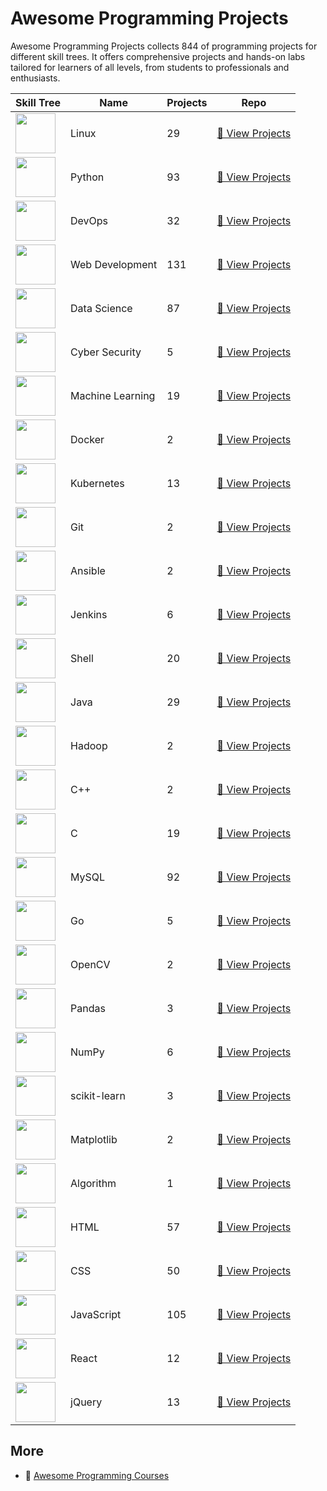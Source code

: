 # Awesome Programming Projects
        
Awesome Programming Projects collects 844 of programming projects for different skill trees. It offers comprehensive projects and hands-on labs tailored for learners of all levels, from students to professionals and enthusiasts.

| Skill Tree                                                           | Name             |   Projects | Repo                                                                                           |
|----------------------------------------------------------------------|------------------|------------|------------------------------------------------------------------------------------------------|
| <img width='64px' src='https://file.labex.io/path/k5LXo5b82pJm.png'> | Linux            |         29 | [🔗 View Projects](https://github.com/labex-labs/practice-linux-programming-projects)           |
| <img width='64px' src='https://file.labex.io/path/E4pVLzVNCjyM.png'> | Python           |         93 | [🔗 View Projects](https://github.com/labex-labs/practice-python-programming-projects)          |
| <img width='64px' src='https://file.labex.io/path/a3Od9y18p0bV.png'> | DevOps           |         32 | [🔗 View Projects](https://github.com/labex-labs/practice-devops-programming-projects)          |
| <img width='64px' src='https://file.labex.io/path/NHa0nG5axMBE.png'> | Web Development  |        131 | [🔗 View Projects](https://github.com/labex-labs/practice-web-development-programming-projects) |
| <img width='64px' src='https://file.labex.io/path/Ctx67nWJaNg4.png'> | Data Science     |         87 | [🔗 View Projects](https://github.com/labex-labs/practice-data-science-programming-projects)    |
| <img width='64px' src='https://file.labex.io/path/Xke24vJbuOBk.png'> | Cyber Security   |          5 | [🔗 View Projects](https://github.com/labex-labs/practice-cysec-programming-projects)           |
| <img width='64px' src='https://file.labex.io/path/1kXLbMH5geSl.png'> | Machine Learning |         19 | [🔗 View Projects](https://github.com/labex-labs/practice-ml-programming-projects)              |
| <img width='64px' src='https://file.labex.io/path/X5zPui0XRqNx.png'> | Docker           |          2 | [🔗 View Projects](https://github.com/labex-labs/practice-docker-programming-projects)          |
| <img width='64px' src='https://file.labex.io/path/RTAa3OE96ESn.png'> | Kubernetes       |         13 | [🔗 View Projects](https://github.com/labex-labs/practice-kubernetes-programming-projects)      |
| <img width='64px' src='https://file.labex.io/path/mlkFQS0wjouP.png'> | Git              |          2 | [🔗 View Projects](https://github.com/labex-labs/practice-git-programming-projects)             |
| <img width='64px' src='https://file.labex.io/path/PBjrCC7U2Koq.png'> | Ansible          |          2 | [🔗 View Projects](https://github.com/labex-labs/practice-ansible-programming-projects)         |
| <img width='64px' src='https://file.labex.io/path/VtELSfa4h1jh.png'> | Jenkins          |          6 | [🔗 View Projects](https://github.com/labex-labs/practice-jenkins-programming-projects)         |
| <img width='64px' src='https://file.labex.io/path/FaVTnI4iqZP0.png'> | Shell            |         20 | [🔗 View Projects](https://github.com/labex-labs/practice-shell-programming-projects)           |
| <img width='64px' src='https://file.labex.io/path/vBtgM8cNsQFn.png'> | Java             |         29 | [🔗 View Projects](https://github.com/labex-labs/practice-java-programming-projects)            |
| <img width='64px' src='https://file.labex.io/path/uO8R5nWNL4Pg.png'> | Hadoop           |          2 | [🔗 View Projects](https://github.com/labex-labs/practice-hadoop-programming-projects)          |
| <img width='64px' src='https://file.labex.io/path/kjx58efaCNu0.png'> | C++              |          2 | [🔗 View Projects](https://github.com/labex-labs/practice-cpp-programming-projects)             |
| <img width='64px' src='https://file.labex.io/path/GAbMWgBPUOxV.png'> | C                |         19 | [🔗 View Projects](https://github.com/labex-labs/practice-c-programming-projects)               |
| <img width='64px' src='https://file.labex.io/path/amNAVWgtDX5M.png'> | MySQL            |         92 | [🔗 View Projects](https://github.com/labex-labs/practice-mysql-programming-projects)           |
| <img width='64px' src='https://file.labex.io/path/YgASYacMNI6I.png'> | Go               |          5 | [🔗 View Projects](https://github.com/labex-labs/practice-go-programming-projects)              |
| <img width='64px' src='https://file.labex.io/path/pQ75vSY2Oubi.png'> | OpenCV           |          2 | [🔗 View Projects](https://github.com/labex-labs/practice-opencv-programming-projects)          |
| <img width='64px' src='https://file.labex.io/path/qhqKKAjZr3K5.png'> | Pandas           |          3 | [🔗 View Projects](https://github.com/labex-labs/practice-pandas-programming-projects)          |
| <img width='64px' src='https://file.labex.io/path/gdqX0QgXsYjL.png'> | NumPy            |          6 | [🔗 View Projects](https://github.com/labex-labs/practice-numpy-programming-projects)           |
| <img width='64px' src='https://file.labex.io/path/N7q3t9dfWfEY.png'> | scikit-learn     |          3 | [🔗 View Projects](https://github.com/labex-labs/practice-sklearn-programming-projects)         |
| <img width='64px' src='https://file.labex.io/path/6PDQ0G40CdCX.png'> | Matplotlib       |          2 | [🔗 View Projects](https://github.com/labex-labs/practice-matplotlib-programming-projects)      |
| <img width='64px' src='https://file.labex.io/path/FXuseQI6SAeI.png'> | Algorithm        |          1 | [🔗 View Projects](https://github.com/labex-labs/practice-algorithm-programming-projects)       |
| <img width='64px' src='https://file.labex.io/path/NrasuEoAvSam.png'> | HTML             |         57 | [🔗 View Projects](https://github.com/labex-labs/practice-html-programming-projects)            |
| <img width='64px' src='https://file.labex.io/path/YheSJQuYYCNJ.png'> | CSS              |         50 | [🔗 View Projects](https://github.com/labex-labs/practice-css-programming-projects)             |
| <img width='64px' src='https://file.labex.io/path/ztG7iIXOkx2u.png'> | JavaScript       |        105 | [🔗 View Projects](https://github.com/labex-labs/practice-javascript-programming-projects)      |
| <img width='64px' src='https://file.labex.io/path/nUDMNpUKFvpT.png'> | React            |         12 | [🔗 View Projects](https://github.com/labex-labs/practice-react-programming-projects)           |
| <img width='64px' src='https://file.labex.io/path/gZnWhysfwRvq.png'> | jQuery           |         13 | [🔗 View Projects](https://github.com/labex-labs/practice-jquery-programming-projects)          |

## More

- 🔗 [Awesome Programming Courses](https://github.com/labex-labs/awesome-programming-courses)

